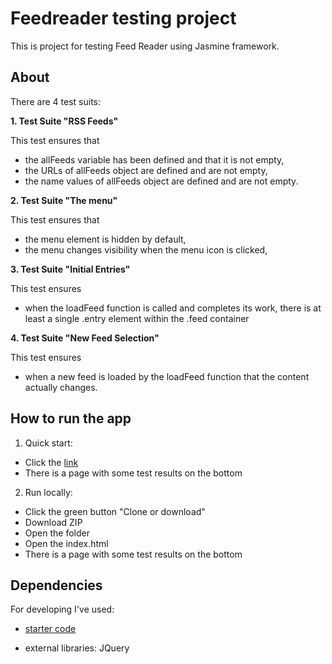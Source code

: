 # Feedreader testing project

This is project for testing Feed Reader using Jasmine framework.


## About
There are 4 test suits:

**1. Test Suite "RSS Feeds"**

This test ensures that 
  * the allFeeds variable has been defined and that it is not empty, 
  * the URLs of allFeeds object are defined and are not empty, 
  * the name values of allFeeds object are defined and are not empty.
  
**2. Test Suite "The menu"**

This test ensures that 
  * the menu element is hidden by default,
  * the menu changes visibility when the menu icon is clicked,

**3. Test Suite "Initial Entries"**

This test ensures 
  * when the loadFeed function is called and completes its work, there is at least a single .entry element within the .feed container

**4. Test Suite "New Feed Selection"**

This test ensures
  * when a new feed is loaded by the loadFeed function that the content actually changes.


## How to run the app

1. Quick start:

* Click the [link](https://krisrud.github.io/feedreader_testing_project/)
* There is a page with some test results on the bottom

2. Run locally:

* Click the green button "Clone or download"
* Download ZIP
* Open the folder
* Open the index.html
* There is a page with some test results on the bottom


## Dependencies

For developing I've used:

* [starter code](https://github.com/udacity/frontend-nanodegree-feedreader)

* external libraries: JQuery


